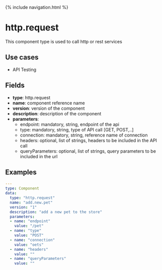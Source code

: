 {% include navigation.html %}

# http.request

This component type is used to call http or rest services

## Use cases

* API Testing

## Fields

* **type**: http.request
* **name**: component reference name
* **version**: version of the component
* **description**: description of the component
* **parameters**:
  * endpoint: mandatory, string, endpoint of the api
  * type: mandatory, string, type of API call [GET, POST,..]
  * connection: mandatory, string, reference name of connection
  * headers: optional, list of strings, headers to be included in the API call
  * queryParameters: optional, list of strings, query parameters to be included in the url

## Examples

```yaml
---
type: Component
data:
  type: "http.request"
  name: "add.new.pet"
  version: "1"
  description: "add a new pet to the store"
  parameters:
  - name: "endpoint"
    value: "/pet"
  - name: "type"
    value: "POST"
  - name: "connection"
    value: "oets"
  - name: "headers"
    value: ""
  - name: "queryParameters"
    value: ""
```

